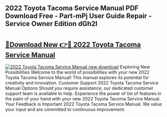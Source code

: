 ## 2022 Toyota Tacoma Service Manual PDF Download Free - Part-mPj User Guide Repair - Service Owner Edition dGh2l

# <h2><a href="http://bc3733.oget.top/?id=2022+Toyota+Tacoma+Service+Manual">🔗Download New 👉🔴 2022 Toyota Tacoma Service Manual</a></h2>

[![2022 Toyota Tacoma Service Manual new download](https://i.imgur.com/5g1atiW.png)](http://bc3733.oget.top/?id=2022+Toyota+Tacoma+Service+Manual)
Exploring New Possibilities Welcome to the world of possibilities with your new 2022 Toyota Tacoma Service Manual! This manual explores its potential for creativity and innovation. Customer Support 2022 Toyota Tacoma Service Manual Options Should you require assistance, our dedicated customer support team is available to help. Experience the power of list of features in the palm of your hand with your new 2022 Toyota Tacoma Service Manual. Your Feedback is Important 2022 Toyota Tacoma Service Manual. We value your input and are committed to continuous improvement.
